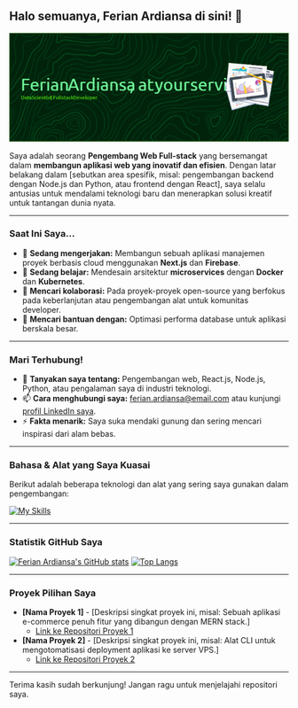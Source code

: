 ## Halo semuanya, Ferian Ardiansa di sini! 👋

![FerianArdiansa](banner.png)

Saya adalah seorang **Pengembang Web Full-stack** yang bersemangat dalam **membangun aplikasi web yang inovatif dan efisien**. Dengan latar belakang dalam [sebutkan area spesifik, misal: pengembangan backend dengan Node.js dan Python, atau frontend dengan React], saya selalu antusias untuk mendalami teknologi baru dan menerapkan solusi kreatif untuk tantangan dunia nyata.

---

### Saat Ini Saya...

- 🔭 **Sedang mengerjakan:** Membangun sebuah aplikasi manajemen proyek berbasis cloud menggunakan **Next.js** dan **Firebase**.
- 🌱 **Sedang belajar:** Mendesain arsitektur **microservices** dengan **Docker** dan **Kubernetes**.
- 👯 **Mencari kolaborasi:** Pada proyek-proyek open-source yang berfokus pada keberlanjutan atau pengembangan alat untuk komunitas developer.
- 🤔 **Mencari bantuan dengan:** Optimasi performa database untuk aplikasi berskala besar.

---

### Mari Terhubung!

- 💬 **Tanyakan saya tentang:** Pengembangan web, React.js, Node.js, Python, atau pengalaman saya di industri teknologi.
- 📫 **Cara menghubungi saya:** ferian.ardiansa@email.com atau kunjungi [profil LinkedIn saya](https://www.linkedin.com/in/ferian-ardiansa-anda/).
- ⚡ **Fakta menarik:** Saya suka mendaki gunung dan sering mencari inspirasi dari alam bebas.

---

### Bahasa & Alat yang Saya Kuasai

Berikut adalah beberapa teknologi dan alat yang sering saya gunakan dalam pengembangan:

[![My Skills](https://skillicons.dev/icons?i=html,css,js,react,nextjs,nodejs,python,express,mongodb,postgresql,git,docker,aws,vscode,linux)](https://skillicons.dev)

---

### Statistik GitHub Saya

[![Ferian Ardiansa's GitHub stats](https://github-readme-stats.vercel.app/api?username=ardiansa22&show_icons=true&theme=radical&hide_border=true)](https://github.com/anuraghazra/github-readme-stats)
[![Top Langs](https://github-readme-stats.vercel.app/api/top-langs/?username=ardiansa22&layout=compact&theme=radical&hide_border=true)](https://github.com/anuraghazra/github-readme-stats)

---

### Proyek Pilihan Saya

- **[Nama Proyek 1]** - [Deskripsi singkat proyek ini, misal: Sebuah aplikasi e-commerce penuh fitur yang dibangun dengan MERN stack.]
  - [Link ke Repositori Proyek 1](https://github.com/ardiansa22/nama-repo-1)
- **[Nama Proyek 2]** - [Deskripsi singkat proyek ini, misal: Alat CLI untuk mengotomatisasi deployment aplikasi ke server VPS.]
  - [Link ke Repositori Proyek 2](https://github.com/ardiansa22/nama-repo-2)

---

Terima kasih sudah berkunjung! Jangan ragu untuk menjelajahi repositori saya.
